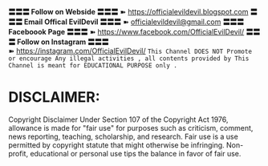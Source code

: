 **〓〓〓 Follow on Webside 〓〓〓**
➽ https://officialevildevil.blogspot.com
**〓〓〓 Email Offical EvilDevil 〓〓〓**
➽ officialevildevil@gmail.com
**〓〓〓 Faceboook Page 〓〓〓**
➽ https://www.facebook.com/OfficialEvilDevil/
**〓〓〓 Follow on Instagram 〓〓〓**	 
➽ https://instagram.com/OfficialEvilDevil/
```This Channel DOES NOT Promote or encourage Any illegal activities , all contents provided by This Channel is meant for EDUCATIONAL PURPOSE only .  ```
# DISCLAIMER:
Copyright Disclaimer Under Section 107 of the Copyright Act 1976, allowance is made for "fair use" for purposes such as criticism, comment, news reporting, teaching, scholarship, and research. Fair use is a use permitted by copyright statute that might otherwise be infringing. Non-profit, educational or personal use tips the balance in favor of fair use.
